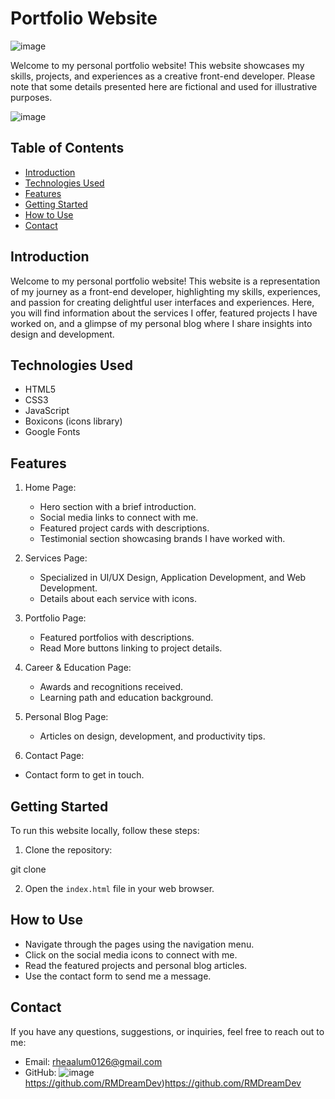 # Portfolio Website 
![image](https://github.com/RMDreamDev/Portfolio/assets/135339602/baa36d17-6bb4-40c2-837f-c016fb7c4f4c)



Welcome to my personal portfolio website! This website showcases my skills, projects, and experiences as a creative front-end developer.
Please note that some details presented here are fictional and used for illustrative purposes.

![image](https://github.com/RMDreamDev/Portfolio/assets/135339602/e4faea6e-4c75-4daa-9a31-946624744cb0)


## Table of Contents

- [Introduction](#introduction)
- [Technologies Used](#technologies-used)
- [Features](#features)
- [Getting Started](#getting-started)
- [How to Use](#how-to-use)
- [Contact](#contact)

## Introduction

Welcome to my personal portfolio website!
This website is a representation of my journey as a front-end developer, highlighting my skills, experiences, and passion for creating delightful user interfaces and experiences.
Here, you will find information about the services I offer, featured projects I have worked on, and a glimpse of my personal blog where I share insights into design and development.

## Technologies Used

- HTML5
- CSS3
- JavaScript
- Boxicons (icons library)
- Google Fonts

## Features

1. Home Page:
   
   - Hero section with a brief introduction.
   - Social media links to connect with me.
   - Featured project cards with descriptions.
   - Testimonial section showcasing brands I have worked with.

3. Services Page:
   
   - Specialized in UI/UX Design, Application Development, and Web Development.
   - Details about each service with icons.

5. Portfolio Page:
   
   - Featured portfolios with descriptions.
   - Read More buttons linking to project details.

7. Career & Education Page:

   - Awards and recognitions received.
   - Learning path and education background.

8. Personal Blog Page:
   
   - Articles on design, development, and productivity tips.

10. Contact Page:
    
   - Contact form to get in touch.

## Getting Started

To run this website locally, follow these steps:

1. Clone the repository:

git clone <repository-url>


2. Open the `index.html` file in your web browser.

## How to Use

- Navigate through the pages using the navigation menu.
- Click on the social media icons to connect with me.
- Read the featured projects and personal blog articles.
- Use the contact form to send me a message.

## Contact

If you have any questions, suggestions, or inquiries, feel free to reach out to me:

- Email: rheaalum0126@gmail.com
- GitHub: ![image](https://github.com/RMDreamDev/Portfolio/assets/135339602/42c1947d-c9c7-45ec-97cb-9ba8e68e29c1)
https://github.com/RMDreamDev)https://github.com/RMDreamDev



